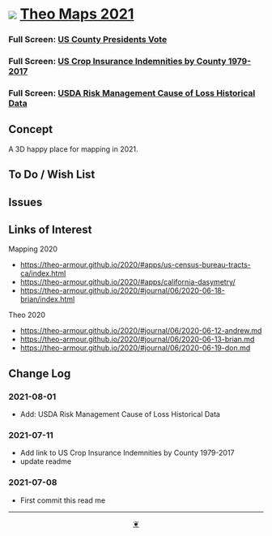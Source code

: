 # [![](https://theo-armour.github.io/maps-2021/lib/assets/icons/mark-github.svg )](https://github.com/theo-armour/maps-2021/ "Source code on GitHub" ) [Theo Maps 2021]( https://theo-armour.github.io/maps-2021/ "Home page" )


<!--@@@
<div class=iframe-resize ><iframe src=https://theo-armour.github.io/maps-2021/sandbox/us-county-votes/ height=100% width=100% ></iframe></div>
_"US County Presidents Votes" in a resizable window. One finger to rotate. Two to zoom._
@@@-->

### Full Screen: [US County Presidents Vote]( https://theo-armour.github.io/maps-2021/sandbox/us-county-votes/ )

<!--@@@
<div class=iframe-resize ><iframe src=https://theo-armour.github.io/maps-2021/sandbox/globe-us-county-indemnity/ height=100% width=100% ></iframe></div>
_"US County Presidents Votes" in a resizable window. One finger to rotate. Two to zoom._
@@@-->

### Full Screen: [US Crop Insurance Indemnities by County 1979-2017  ]( https://theo-armour.github.io/maps-2021/sandbox/globe-us-county-indemnity/ )


### Full Screen: [USDA Risk Management Cause of Loss Historical Data]( https://theo-armour.github.io/maps-2021/sandbox/rma-stats/ )


## Concept

A 3D happy place for mapping in 2021.



## To Do / Wish List


## Issues


## Links of Interest

Mapping 2020

* https://theo-armour.github.io/2020/#apps/us-census-bureau-tracts-ca/index.html
* https://theo-armour.github.io/2020/#apps/california-dasymetry/
* https://theo-armour.github.io/2020/#journal/06/2020-06-18-brian/index.html

Theo 2020

* https://theo-armour.github.io/2020/#journal/06/2020-06-12-andrew.md
* https://theo-armour.github.io/2020/#journal/06/2020-06-13-brian.md
* https://theo-armour.github.io/2020/#journal/06/2020-06-19-don.md


## Change Log

### 2021-08-01

* Add: USDA Risk Management Cause of Loss Historical Data

### 2021-07-11

* Add link to US Crop Insurance Indemnities by County 1979-2017
* update readme

### 2021-07-08

* First commit this read me


***

<center title="Hello! Click me to go up to the top" ><a class=aDingbat href=javascript:window.scrollTo(0,0);> ❦ </a></center>

